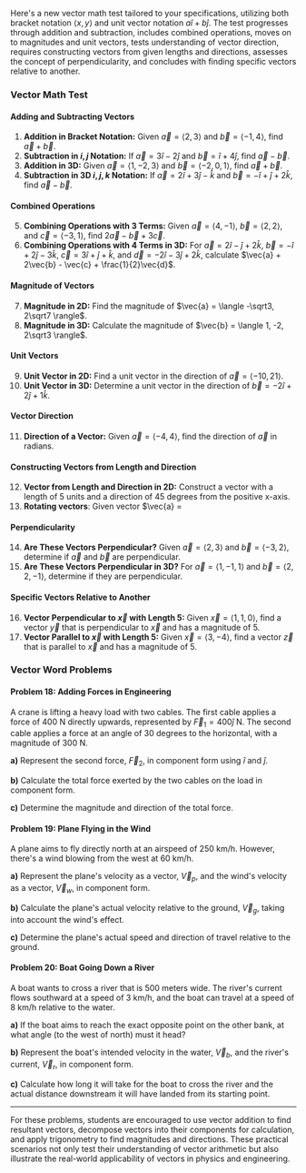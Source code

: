 Here's a new vector math test tailored to your specifications, utilizing both bracket notation $\langle x, y \rangle$ and unit vector notation $a\hat{i} + b\hat{j}$. The test progresses through addition and subtraction, includes combined operations, moves on to magnitudes and unit vectors, tests understanding of vector direction, requires constructing vectors from given lengths and directions, assesses the concept of perpendicularity, and concludes with finding specific vectors relative to another.

### Vector Math Test

#### Adding and Subtracting Vectors

1. **Addition in Bracket Notation:** Given $\vec{a} = \langle 2, 3 \rangle$ and $\vec{b} = \langle -1, 4 \rangle$, find $\vec{a} + \vec{b}$.
2. **Subtraction in $i, j$ Notation:** If $\vec{a} = 3\hat{i} - 2\hat{j}$ and $\vec{b} = \hat{i} + 4\hat{j}$, find $\vec{a} - \vec{b}$.
3. **Addition in 3D:** Given $\vec{a} = \langle 1, -2, 3 \rangle$ and $\vec{b} = \langle -2, 0, 1 \rangle$, find $\vec{a} + \vec{b}$.
4. **Subtraction in 3D $i, j, k$ Notation:** If $\vec{a} = 2\hat{i} + 3\hat{j} - \hat{k}$ and $\vec{b} = -\hat{i} + \hat{j} + 2\hat{k}$, find $\vec{a} - \vec{b}$.

#### Combined Operations

5. **Combining Operations with 3 Terms:** Given $\vec{a} = \langle 4, -1 \rangle$, $\vec{b} = \langle 2, 2 \rangle$, and $\vec{c} = \langle -3, 1 \rangle$, find $2\vec{a} - \vec{b} + 3\vec{c}$.
6. **Combining Operations with 4 Terms in 3D:** For $\vec{a} = 2\hat{i} - \hat{j} + 2\hat{k}$, $\vec{b} = -\hat{i} + 2\hat{j} - 3\hat{k}$, $\vec{c} = 3\hat{i} + \hat{j} + \hat{k}$, and $\vec{d} = -2\hat{i} - 3\hat{j} + 2\hat{k}$, calculate $\vec{a} + 2\vec{b} - \vec{c} + \frac{1}{2}\vec{d}$.

#### Magnitude of Vectors

7. **Magnitude in 2D:** Find the magnitude of $\vec{a} = \langle -\sqrt3, 2\sqrt7 \rangle$.
8. **Magnitude in 3D:** Calculate the magnitude of $\vec{b} = \langle 1, -2, 2\sqrt3 \rangle$.

#### Unit Vectors

9. **Unit Vector in 2D:** Find a unit vector in the direction of $\vec{a} = \langle -10, 21 \rangle$.
10. **Unit Vector in 3D:** Determine a unit vector in the direction of $\vec{b} = -2\hat{i} + 2\hat{j} + 1\hat{k}$.

#### Vector Direction

11. **Direction of a Vector:** Given $\vec{a} = \langle -4, 4 \rangle$, find the direction of $\vec{a}$ in radians.

#### Constructing Vectors from Length and Direction

12. **Vector from Length and Direction in 2D:** Construct a vector with a length of 5 units and a direction of 45 degrees from the positive x-axis.
13. **Rotating vectors**: Given vector $\vec{a} =

#### Perpendicularity

14. **Are These Vectors Perpendicular?** Given $\vec{a} = \langle 2, 3 \rangle$ and $\vec{b} = \langle -3, 2 \rangle$, determine if $\vec{a}$ and $\vec{b}$ are perpendicular.
15. **Are These Vectors Perpendicular in 3D?** For $\vec{a} = \langle 1, -1, 1 \rangle$ and $\vec{b} = \langle 2, 2, -1 \rangle$, determine if they are perpendicular.

#### Specific Vectors Relative to Another

16. **Vector Perpendicular to $\vec{x}$ with Length 5:** Given $\vec{x} = \langle 1, 1, 0 \rangle$, find a vector $\vec{y}$ that is perpendicular to $\vec{x}$ and has a magnitude of 5.
17. **Vector Parallel to $\vec{x}$ with Length 5:** Given $\vec{x} = \langle 3, -4 \rangle$, find a vector $\vec{z}$ that is parallel to $\vec{x}$ and has a magnitude of 5.

### Vector Word Problems

#### Problem 18: Adding Forces in Engineering

A crane is lifting a heavy load with two cables. The first cable applies a force of 400 N directly upwards, represented by $\vec{F}_1 = 400\hat{j}$ N. The second cable applies a force at an angle of 30 degrees to the horizontal, with a magnitude of 300 N.

**a)** Represent the second force, $\vec{F}_2$, in component form using $\hat{i}$ and $\hat{j}$.

**b)** Calculate the total force exerted by the two cables on the load in component form.

**c)** Determine the magnitude and direction of the total force.

#### Problem 19: Plane Flying in the Wind

A plane aims to fly directly north at an airspeed of 250 km/h. However, there's a wind blowing from the west at 60 km/h.

**a)** Represent the plane's velocity as a vector, $\vec{V}_p$, and the wind's velocity as a vector, $\vec{V}_w$, in component form.

**b)** Calculate the plane's actual velocity relative to the ground, $\vec{V}_g$, taking into account the wind's effect.

**c)** Determine the plane's actual speed and direction of travel relative to the ground.

#### Problem 20: Boat Going Down a River

A boat wants to cross a river that is 500 meters wide. The river's current flows southward at a speed of 3 km/h, and the boat can travel at a speed of 8 km/h relative to the water.

**a)** If the boat aims to reach the exact opposite point on the other bank, at what angle (to the west of north) must it head?

**b)** Represent the boat's intended velocity in the water, $\vec{V}_b$, and the river's current, $\vec{V}_r$, in component form.

**c)** Calculate how long it will take for the boat to cross the river and the actual distance downstream it will have landed from its starting point.

---

For these problems, students are encouraged to use vector addition to find resultant vectors, decompose vectors into their components for calculation, and apply trigonometry to find magnitudes and directions. These practical scenarios not only test their understanding of vector arithmetic but also illustrate the real-world applicability of vectors in physics and engineering.